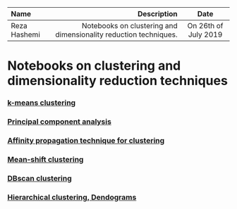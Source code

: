 | Name | Description | Date
| :- |-------------: | :-:
|Reza Hashemi| Notebooks on clustering and dimensionality reduction techniques.  | On 26th of July 2019

# Notebooks on clustering and dimensionality reduction techniques

### [k-means clustering](https://github.com/rezapci/Machine-Learning-with-Python/blob/master/Clustering-Dimensionality-Reduction/K_Means_Clustering_Practice.ipynb)
### [Principal component analysis](https://github.com/rezapci/Machine-Learning-with-Python/blob/master/Clustering-Dimensionality-Reduction/Principal%20Component%20Analysis.ipynb)
### [Affinity propagation technique for clustering](https://github.com/rezapci/Machine-Learning-with-Python/blob/master/Clustering-Dimensionality-Reduction/Affinity_Propagation.ipynb)
### [Mean-shift clustering](https://github.com/rezapci/Machine-Learning-with-Python/blob/master/Clustering-Dimensionality-Reduction/Mean_Shift_Clustering.ipynb)
### [DBscan clustering](https://github.com/rezapci/Machine-Learning-with-Python/blob/master/Clustering-Dimensionality-Reduction/DBScan_Clustering.ipynb)
### [Hierarchical clustering, Dendograms](https://github.com/rezapci/Machine-Learning-with-Python/blob/master/Clustering-Dimensionality-Reduction/Hierarchical_Clustering.ipynb)
